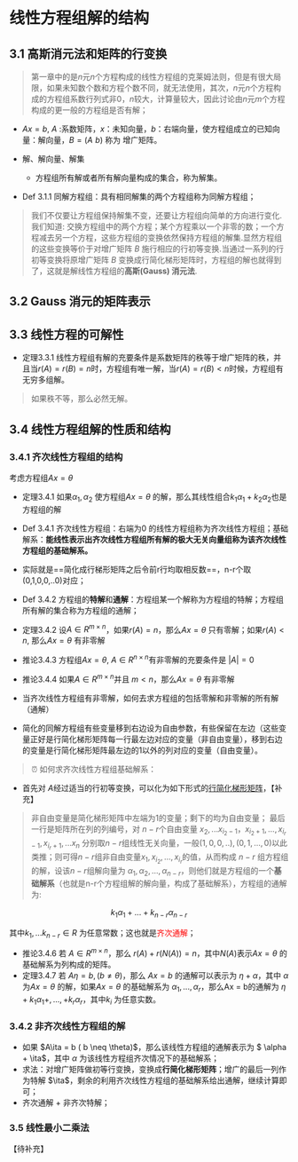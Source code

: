 # 线性方程组解的结构

## 3.1 高斯消元法和矩阵的行变换

> 第一章中的是$n$元$n$个方程构成的线性方程组的克莱姆法则，但是有很大局限，如果未知数个数和方程个数不同，就无法使用，其次，$n$元$n$个方程构成的方程组系数行列式非0，$n$较大，计算量较大，因此讨论由$n$元$m$个方程构成的更一般的方程组是否有解；


- $Ax = b$, $A$ :系数矩阵，$x$：未知向量，$b$：右端向量，使方程组成立的已知向量：解向量，$B= (A \hspace{4pt} b)$ 称为 增广矩阵。
- 解、解向量、解集
    - 方程组所有解或者所有解向量构成的集合，称为解集。

- Def 3.1.1 同解方程组：具有相同解集的两个方程组称为同解方程组；
> 我们不仅要让方程组保持解集不变，还要让方程组向简单的方向进行变化.我们知道: 交换方程组中的两个方程；某个方程乘以一个非零的数；一个方程减去另一个方程，这些方程组的变换依然保持方程组的解集.显然方程组的这些变换等价于对增广矩阵 $B$ 施行相应的行初等变换.当通过一系列的行初等变换将原增广矩阵 $B$ 变换成行简化梯形矩阵时，方程组的解也就得到了，这就是解线性方程组的**高斯(Gauss) 消元法**.


## 3.2 Gauss 消元的矩阵表示

## 3.3 线性方程的可解性

- 定理3.3.1 线性方程组有解的充要条件是系数矩阵的秩等于增广矩阵的秩，并且当$r(A) = r(B) = n$时，方程组有唯一解，当$r(A) = r(B) < n$时候，方程组有无穷多组解。
> 如果秩不等，那么必然无解。

## 3.4 线性方程组解的性质和结构

### 3.4.1 齐次线性方程组的结构

考虑方程组$Ax = \theta$

- 定理3.4.1 如果$\alpha_1, \alpha_2$ 使方程组$Ax = \theta$ 的解，那么其线性组合$k_1 \alpha_1 + k_2 \alpha_2$也是方程组的解
- Def 3.4.1 齐次线性方程组：右端为0 的线性方程组称为齐次线性方程组；基础解系：**能线性表示出齐次线性方程组所有解的极大无关向量组称为该齐次线性方程组的基础解系。**

- 实际就是==简化成行梯形矩阵之后令前r行均取相反数==，n-r个取(0,1,0,0,..0)对应；
- Def 3.4.2 方程组的**特解**和**通解**：方程组某一个解称为方程组的特解；方程组所有解的集合称为方程组的通解；
- 定理3.4.2 设$A \in R^{m \times n}$，如果$r(A) = n$，那么$Ax = \theta$ 只有零解；如果$r(A) < n$, 那么$Ax = \theta$ 有非零解
- 推论3.4.3 方程组$Ax = \theta$, $A \in R^{ n \times n}$有非零解的充要条件是 $|A| = 0$
- 推论3.4.4 如果$A \in R^{m \times n}$并且 $m < n$，那么$Ax = \theta$ 有非零解
  
- 当齐次线性方程组有非零解，如何去求方程组的包括零解和非零解的所有解（通解）
  
- 简化的同解方程组有些变量移到右边设为自由参数，有些保留在左边（这些变量正好是行简化梯形矩阵每一行最左边对应的变量（非自由变量），移到右边的变量是行简化梯形矩阵最左边的1以外的列对应的变量（自由变量）。

> ⏰ 如何求齐次线性方程组基础解系：
- 首先对 $A$经过适当的行初等变换，可以化为如下形式的<u>行简化梯形矩阵</u>，【补充】

> 非自由变量是简化梯形矩阵中左端为1的变量；剩下的均为自由变量；
最后一行是矩阵所在列的列编号，对 $n - r$个自由变量 $x_2, ...x_{i_2 - 1}， x_{i_2 + 1},...,x_{i_r - 1},x_{i_r + 1},...x_n$ 分别取$n - r$组线性无关向量，一般$(1,0,0,..), (0,1,...,0)$以此类推；则可得$n - r$组非自由变量$x_1, x_{i_2}, ... ,x_{i_r}$的值，从而构成 $n - r$ 组方程组的解，设该$n - r$组解向量为 $\alpha_1, \alpha_2,...,\alpha_{n-r}$，则他们就是方程组的一个**基础解系**（也就是n-r个方程组解的解向量，构成了基础解系），方程组的通解为:

$$k_1 \alpha_1 +  ... + k_{n-r} \alpha_{n-r}$$

其中$k_1, ...k_{n -r} \in R$ 为任意常数；这也就是<font color = red>齐次通解</font>；


- 推论3.4.6 若 $A \in R^{m \times n}$，那么 $r(A) + r(N(A)) = n$，其中$N(A)$表示$Ax = \theta$ 的基础解系为列构成的矩阵。
- 定理3.4.7 若 $A\eta  = b, (b \neq \theta)$，那么 $Ax = b$ 的通解可以表示为 $\eta + \alpha$，其中 $\alpha$ 为$Ax = \theta$ 的解，如果$Ax = \theta$ 的基础解系为 $\alpha_1, ...,\alpha_r$，那么Ax = b的通解为 $\eta + k_1 \alpha_1 + ,..., + k_r \alpha_r$，其中$k_i$ 为任意实数。


### 3.4.2 非齐次线性方程组的解

- 如果 $A\ita = b ( b \neq \theta)$，那么该线性方程组的通解表示为 $ \alpha + \ita$，其中 $\alpha$ 为该线性方程组齐次情况下的基础解系；
- 求法：对增广矩阵做初等行变换，变换成**行简化梯形矩阵**；增广的最后一列作为特解 $\ita$，剩余的利用齐次线性方程组的基础解系给出通解，继续计算即可；
- 齐次通解 + 非齐次特解；

### 3.5 线性最小二乘法

【待补充】